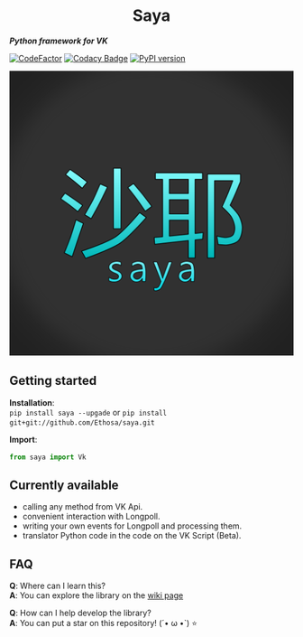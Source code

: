<h1 align="center">Saya</h1>

***Python framework for VK***

[![CodeFactor](https://www.codefactor.io/repository/github/ethosa/saya/badge)](https://www.codefactor.io/repository/github/ethosa/saya)
[![Codacy Badge](https://api.codacy.com/project/badge/Grade/d99e1d9e2eb340aabeea968926dbb0f0)](https://www.codacy.com/manual/Ethosa/saya?utm_source=github.com&amp;utm_medium=referral&amp;utm_content=Ethosa/saya&amp;utm_campaign=Badge_Grade)
[![PyPI version](https://badge.fury.io/py/saya.svg)](https://badge.fury.io/py/saya)

![logo](https://github.com/Ethosa/saya/blob/master/logo1.png)

## Getting started
__Installation__:  
`pip install saya --upgade` or `pip install git+git://github.com/Ethosa/saya.git`

__Import__:
```python
from saya import Vk
```

## Currently available
-   calling any method from VK Api.
-   convenient interaction with Longpoll.
-   writing your own events for Longpoll and processing them.
-   translator Python code in the code on the VK Script (Beta).

## FAQ
__Q__: Where can I learn this?  
__A__: You can explore the library on the [wiki page](https://github.com/Ethosa/saya/wiki)

__Q__: How can I help develop the library?  
__A__: You can put a star on this repository! (´• ω •`) :star:
